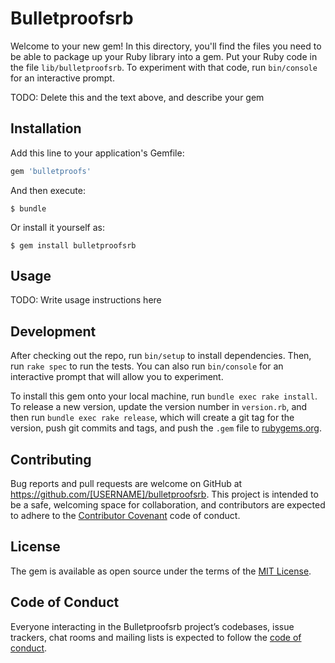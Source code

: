 # Bulletproofsrb

Welcome to your new gem! In this directory, you'll find the files you need to be able to package up your Ruby library into a gem. Put your Ruby code in the file `lib/bulletproofsrb`. To experiment with that code, run `bin/console` for an interactive prompt.

TODO: Delete this and the text above, and describe your gem

## Installation

Add this line to your application's Gemfile:

```ruby
gem 'bulletproofs'
```

And then execute:

    $ bundle

Or install it yourself as:

    $ gem install bulletproofsrb

## Usage

TODO: Write usage instructions here

## Development

After checking out the repo, run `bin/setup` to install dependencies. Then, run `rake spec` to run the tests. You can also run `bin/console` for an interactive prompt that will allow you to experiment.

To install this gem onto your local machine, run `bundle exec rake install`. To release a new version, update the version number in `version.rb`, and then run `bundle exec rake release`, which will create a git tag for the version, push git commits and tags, and push the `.gem` file to [rubygems.org](https://rubygems.org).

## Contributing

Bug reports and pull requests are welcome on GitHub at https://github.com/[USERNAME]/bulletproofsrb. This project is intended to be a safe, welcoming space for collaboration, and contributors are expected to adhere to the [Contributor Covenant](http://contributor-covenant.org) code of conduct.

## License

The gem is available as open source under the terms of the [MIT License](https://opensource.org/licenses/MIT).

## Code of Conduct

Everyone interacting in the Bulletproofsrb project’s codebases, issue trackers, chat rooms and mailing lists is expected to follow the [code of conduct](https://github.com/[USERNAME]/bulletproofsrb/blob/master/CODE_OF_CONDUCT.md).

